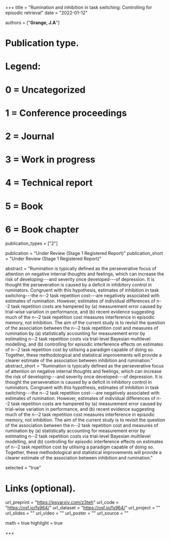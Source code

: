 +++
title = "Rumination and inhibition in task switching: Controlling for episodic retrieval"
date = "2022-01-12"

authors = ["**Grange, J.A**"]

# Publication type.
# Legend:
# 0 = Uncategorized
# 1 = Conference proceedings
# 2 = Journal
# 3 = Work in progress
# 4 = Technical report
# 5 = Book
# 6 = Book chapter
publication_types = ["2"]

publication = "Under Review (Stage 1 Registered Report)"
publication_short = "Under Review (Stage 1 Registered Report)"

abstract = "Rumination is typically defined as the perseverative focus of attention on negative internal thoughts and feelings, which can increase the risk of developing---and severity once developed---of depression. It is thought the perseveration is caused by a deficit in inhibitory control in ruminators. Congruent with this hypothesis, estimates of inhibition in task switching---the n--2 task repetition cost---are negatively associated with estimates of rumination. However, estimates of individual differences of n--2 task repetition costs are hampered by (a) measurement error caused by trial-wise variation in performance, and (b) recent evidence suggesting much of the n--2 task repetition cost measures interference in episodic memory, not inhibition. The aim of the current study is to revisit the question of the association between the n--2 task repetition cost and measures of rumination by (a) statistically accounting for measurement error by estimating n--2 task repetition costs via trial-level Bayesian multilevel modelling, and (b) controlling for episodic interference effects on estimates of n--2 task repetition cost by utilising a paradigm capable of doing so. Together, these methodological and statistical improvements will provide a clearer estimate of the association between inhibition and rumination."
abstract_short = "Rumination is typically defined as the perseverative focus of attention on negative internal thoughts and feelings, which can increase the risk of developing---and severity once developed---of depression. It is thought the perseveration is caused by a deficit in inhibitory control in ruminators. Congruent with this hypothesis, estimates of inhibition in task switching---the n--2 task repetition cost---are negatively associated with estimates of rumination. However, estimates of individual differences of n--2 task repetition costs are hampered by (a) measurement error caused by trial-wise variation in performance, and (b) recent evidence suggesting much of the n--2 task repetition cost measures interference in episodic memory, not inhibition. The aim of the current study is to revisit the question of the association between the n--2 task repetition cost and measures of rumination by (a) statistically accounting for measurement error by estimating n--2 task repetition costs via trial-level Bayesian multilevel modelling, and (b) controlling for episodic interference effects on estimates of n--2 task repetition cost by utilising a paradigm capable of doing so. Together, these methodological and statistical improvements will provide a clearer estimate of the association between inhibition and rumination."

selected = "true"

# Links (optional).
url_preprint = "https://psyarxiv.com/z3teh"
url_code = "https://osf.io/fs964/"
url_dataset = "https://osf.io/fs964/"
url_project = ""
url_slides = ""
url_video = ""
url_poster = ""
url_source = ""

math = true
highlight = true

+++
